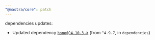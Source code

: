 ```yaml
---
"@mastra/core": patch
---
```

dependencies updates:
  - Updated dependency [`hono@^4.10.3` ↗︎](https://www.npmjs.com/package/hono/v/4.10.3) (from `^4.9.7`, in `dependencies`)
